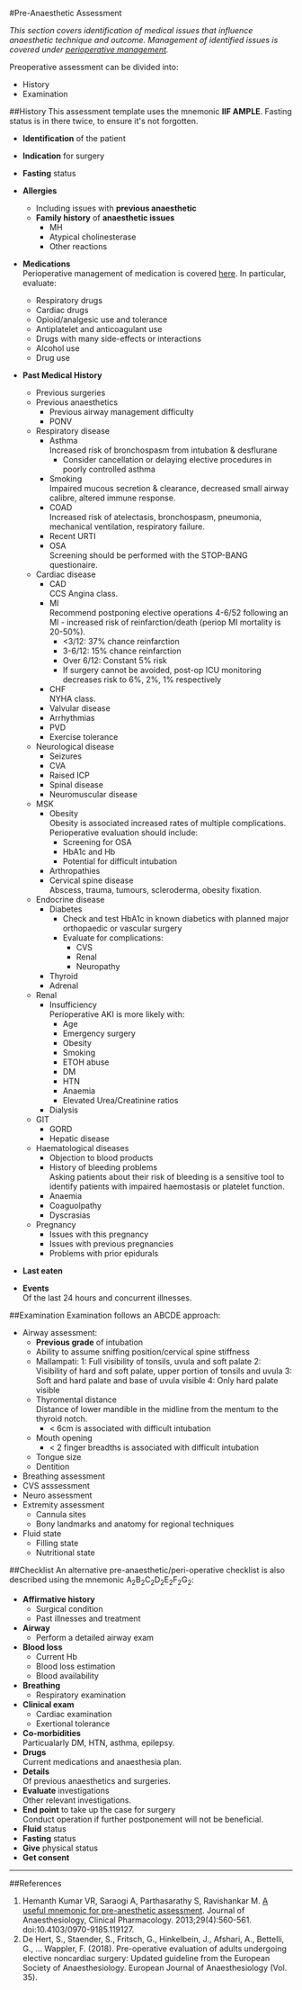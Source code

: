 #Pre-Anaesthetic Assessment

*This section covers identification of medical issues that influence anaesthetic technique and outcome. Management of identified issues is covered under [perioperative management](/anaesthesia/periop/periop-management.md).*

Preoperative assessment can be divided into:
* History
* Examination

##History
This assessment template uses the mnemonic **IIF AMPLE**. Fasting status is in there twice, to ensure it's not forgotten.

* **Identification** of the patient
* **Indication** for surgery
* **Fasting** status


* **Allergies**  
	* Including issues with **previous anaesthetic**
	* **Family history** of **anaesthetic issues**
		* MH
		* Atypical cholinesterase
		* Other reactions
* **Medications**  
Perioperative management of medication is covered [here](/anaesthesia/considerations/periop-med.md). In particular, evaluate:
	* Respiratory drugs
	* Cardiac drugs
	* Opioid/analgesic use and tolerance
	* Antiplatelet and anticoagulant use
	* Drugs with many side-effects or interactions
	* Alcohol use
	* Drug use
* **Past Medical History**
	* Previous surgeries
	* Previous anaesthetics
		* Previous airway management difficulty
		* PONV
	* Respiratory disease
		* Asthma  
		Increased risk of bronchospasm from intubation & desflurane
			* Consider cancellation or delaying elective procedures in poorly controlled asthma
		* Smoking  
		Impaired mucous secretion & clearance, decreased small airway calibre, altered immune response.
		* COAD  
		Increased risk of atelectasis, bronchospasm, pneumonia, mechanical ventilation, respiratory failure.
		* Recent URTI
		* OSA  
		Screening should be performed with the STOP-BANG questionaire. 
	* Cardiac disease
		* CAD  
		CCS Angina class.
		* MI  
		 Recommend postponing elective operations 4-6/52 following an MI - increased risk of reinfarction/death (periop MI mortality is 20-50%).
		 	* <3/12: 37% chance reinfarction
		 	* 3-6/12: 15% chance reinfarction
		 	* Over 6/12: Constant 5% risk
		 	* If surgery cannot be avoided, post-op ICU monitoring decreases risk to 6%, 2%, 1% respectively
		* CHF  
		NYHA class.
		* Valvular disease
		* Arrhythmias
		* PVD
		* Exercise tolerance
	* Neurological disease
		* Seizures
		* CVA
		* Raised ICP
		* Spinal disease
		* Neuromuscular disease
	* MSK
		* Obesity  
		Obesity is associated increased rates of multiple complications. Perioperative evaluation should include:
			* Screening for OSA
			* HbA1c and Hb
			* Potential for difficult intubation
		* Arthropathies
		* Cervical spine disease  
		Abscess, trauma, tumours, scleroderma, obesity fixation.
	* Endocrine disease
		* Diabetes  
			* Check and test HbA1c in known diabetics with planned major orthopaedic or vascular surgery
			* Evaluate for complications:
				* CVS
				* Renal
				* Neuropathy
		* Thyroid
		* Adrenal
	* Renal
		* Insufficiency  
		Perioperative AKI is more likely with:
			* Age
			* Emergency surgery
			* Obesity
			* Smoking
			* ETOH abuse
			* DM
			* HTN
			* Anaemia
			* Elevated Urea/Creatinine ratios
		* Dialysis
	* GIT
		* GORD
		* Hepatic disease
	* Haematological diseases
		* Objection to blood products
		* History of bleeding problems  
		Asking patients about their risk of bleeding is a sensitive tool to identify patients with impaired haemostasis or platelet function.
		* Anaemia
		* Coaguolpathy
		* Dyscrasias
	* Pregnancy
		* Issues with this pregnancy
		* Issues with previous pregnancies
		* Problems with prior epidurals
* **Last eaten**
* **Events**  
Of the last 24 hours and concurrent illnesses.

##Examination
Examination follows an ABCDE approach:
* Airway assessment:
	* **Previous grade** of intubation
	* Ability to assume sniffing position/cervical spine stiffness
	* Mallampati:
		1: Full visibility of tonsils, uvula and soft palate
		2: Visibility of hard and soft palate, upper portion of tonsils and uvula
		3: Soft and hard palate and base of uvula visible
		4: Only hard palate visible
	* Thyromental distance  
	Distance of lower mandible in the midline from the mentum to the thyroid notch.
		* < 6cm is associated with difficult intubation
	* Mouth opening
		* < 2 finger breadths is associated with difficult intubation
	* Tongue size
	* Dentition
* Breathing assessment
* CVS asssessment
* Neuro assessment
* Extremity assessment
	* Cannula sites
	* Bony landmarks and anatomy for regional techniques
* Fluid state
	* Filling state
	* Nutritional state

##Checklist
An alternative pre-anaesthetic/peri-operative checklist is also described using the mnemonic A<sub>2</sub>B<sub>2</sub>C<sub>2</sub>D<sub>2</sub>E<sub>2</sub>F<sub>2</sub>G<sub>2</sub>:
* **Affirmative history**
	* Surgical condition
	* Past illnesses and treatment
* **Airway**
	* Perform a detailed airway exam
* **Blood loss**
	* Current Hb
	* Blood loss estimation
	* Blood availability
* **Breathing**
	* Respiratory examination
* **Clinical exam**  
	* Cardiac examination
	* Exertional tolerance
* **Co-morbidities**  
Particualarly DM, HTN, asthma, epilepsy.
* **Drugs**  
Current medications and anaesthesia plan.
* **Details**  
Of previous anaesthetics and surgeries.
* **Evaluate** investigations  
Other relevant investigations.
* **End point** to take up the case for surgery  
Conduct operation if further postponement will not be beneficial.
* **Fluid** status
* **Fasting** status
* **Give** physical status
* **Get consent**

---

##References
1. Hemanth Kumar VR, Saraogi A, Parthasarathy S, Ravishankar M. [A useful mnemonic for pre-anesthetic assessment](https://www.ncbi.nlm.nih.gov/pmc/articles/PMC3819859/). Journal of Anaesthesiology, Clinical Pharmacology. 2013;29(4):560-561. doi:10.4103/0970-9185.119127.
2. De Hert, S., Staender, S., Fritsch, G., Hinkelbein, J., Afshari, A., Bettelli, G., … Wappler, F. (2018). Pre-operative evaluation of adults undergoing elective noncardiac surgery: Updated guideline from the European Society of Anaesthesiology. European Journal of Anaesthesiology (Vol. 35).